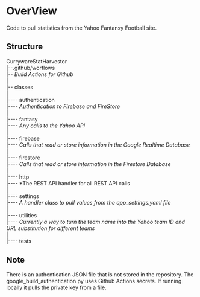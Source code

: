 # OverView

Code to pull statistics from the Yahoo Fantansy Football site.

## Structure

CurrywareStatHarvestor  
    |--.github/worflows  
    |-- *Build Actions for Github*  
    |  
    |-- classes  
    |  
    |---- authentication  
    |---- *Authentication to Firebase and FireStore*  
    |  
    |---- fantasy  
    |---- *Any calls to the Yahoo API*  
    |  
    |---- firebase  
    |---- *Calls that read or store information in the Google Realtime Database*  
    |  
    |---- firestore  
    |---- *Calls that read or store information in the Firestore Database*  
    |  
    |---- http  
    |---- *The REST API handler for all REST API calls  
    |  
    |---- settings  
    |---- *A handler class to pull values from the app_settings.yaml file*  
    |  
    |---- utilities  
    |---- *Currently a way to turn the team name into the Yahoo team ID and URL substitution for different teams*  
    |  
    |---- tests  

## Note

There is an authentication JSON file that is not stored in the repository.  The google_build_authentication.py uses
Github Actions secrets. If running locally it pulls the private key from a file.